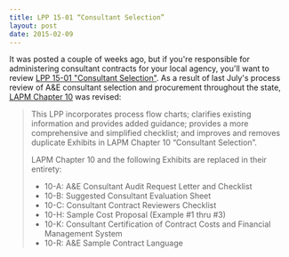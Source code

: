 ```yaml
---
title: LPP 15-01 “Consultant Selection” 
layout: post
date: 2015-02-09
---
```


It was posted a couple of weeks ago, but if you're responsible for administering consultant contracts for your local agency, you'll want to review [LPP 15-01 "Consultant Selection"](http://www.dot.ca.gov/hq/LocalPrograms/lpp/2015/lpp-15-01.pdf). As a result of last July's process review of A&E consultant selection and procurement throughout the state, [LAPM Chapter 10](http://www.dot.ca.gov/hq/LocalPrograms/lam/prog_p/ch10.pdf) was revised:
 
>This LPP incorporates process flow charts; clarifies existing information and provides added guidance; provides a more comprehensive and simplified checklist; and improves and removes duplicate Exhibits in LAPM Chapter 10 “Consultant Selection”. 
>
>LAPM Chapter 10 and the following Exhibits are replaced in their entirety:
>
>* 10-A:  A&E Consultant Audit Request Letter and Checklist
>* 10-B:  Suggested Consultant Evaluation Sheet
>* 10-C:  Consultant Contract Reviewers Checklist
>* 10-H:  Sample Cost Proposal (Example #1 thru #3)
>* 10-K:  Consultant Certification of Contract Costs and Financial Management System
>* 10-R:  A&E Sample Contract Language